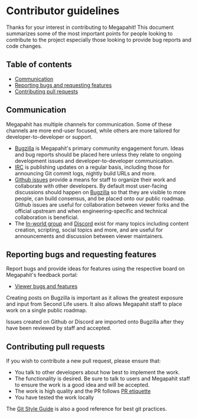 # Contributor guidelines

Thanks for your interest in contributing to Megapahit! This document
summarizes some of the most important points for people looking to contribute
to the project especially those looking to provide bug reports and code
changes.

## Table of contents

- [Communication](#communication)
- [Reporting bugs and requesting features](#reporting-bugs-and-requesting-features)
- [Contributing pull requests](#contributing-pull-requests)

## Communication

Megapahit has multiple channels for communication. Some of these channels are
more end-user focused, while others are more tailored for
developer-to-developer or support.

- [Bugzilla][] is Megapahit's primary community engagement
  forum. Ideas and bug reports should be placed here unless they relate to
  ongoing development issues and developer-to-developer communication.
- [IRC][] is publishing updates on a regular basis, including those for
  announcing Git commit logs, nightly build URLs and more.
- [Github issues][] provide a means for staff to organize their
  work and collaborate with other developers. By default most user-facing
  discussions should happen on [Bugzilla][] so that they are
  visible to more people, can build consensus, and be placed onto our public
  roadmap. Github issues are useful for collaboration between viewer forks
  and the official upstream and when engineering-specific and technical
  collaboration is beneficial. 
- The [In-world group][] and [Discord][] exist for many topics including content creation,
  scripting, social topics and more, and are useful for announcements and
  discussion between viewer maintainers. 


## Reporting bugs and requesting features

Report bugs and provide ideas for features using the respective board on Megapahit's
feedback portal:

- [Viewer bugs and features](https://megapahit.com/enter_bug.cgi)

Creating posts on Bugzilla is important as it allows the greatest
exposure and input from Second Life users. It also allows Megapahit staff to
place work on a single public roadmap.

Issues created on Github or Discord are imported onto Bugzilla after they
have been reviewed by staff and accepted. 

## Contributing pull requests

If you wish to contribute a new pull request, please ensure that:

- You talk to other developers about how best to implement the work.
- The functionality is desired. Be sure to talk to users and Megapahit staff to ensure
  the work is a good idea and will be accepted.
- The work is high quality and the PR follows [PR etiquette][]
- You have tested the work locally

The [Git Style Guide](https://github.com/agis/git-style-guide) is also a good
reference for best git practices.

[Bugzilla]: https://megapahit.com
[IRC]: irc://megapahit.net/#viewer
[PR etiquette]: https://gist.github.com/mikepea/863f63d6e37281e329f8
[Github issues]: https://github.com/megapahit/viewer/issues
[In-world group]: https://world.secondlife.com/group/1142646c-5fb2-162c-ecf8-c5e422ab5c6d
[Discord]: https://discord.gg/jpt33HPVEK
